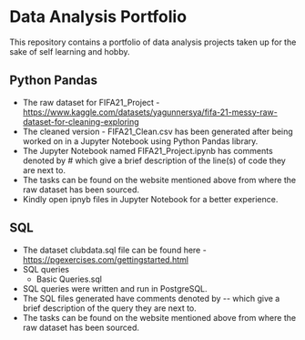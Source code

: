 # Data Analysis Portfolio
This repository contains a portfolio of data analysis projects taken up for the sake of self learning and hobby.

## Python Pandas
- The raw dataset for FIFA21_Project - https://www.kaggle.com/datasets/yagunnersya/fifa-21-messy-raw-dataset-for-cleaning-exploring
- The cleaned version - FIFA21_Clean.csv has been generated after being worked on in a Jupyter Notebook using Python Pandas library.  
- The Jupyter Notebook named FIFA21_Project.ipynb has comments denoted by # which give a brief description of the line(s) of code they are next to.   
- The tasks can be found on the website mentioned above from where the raw dataset has been sourced.    
- Kindly open ipnyb files in Jupyter Notebook for a better experience.  

## SQL
- The dataset clubdata.sql file can be found here - https://pgexercises.com/gettingstarted.html
- SQL queries
    - Basic Queries.sql
- SQL queries were written and run in PostgreSQL.
- The SQL files generated have comments denoted by -- which give a brief description of the query they are next to.
- The tasks can be found on the website mentioned above from where the raw dataset has been sourced.

